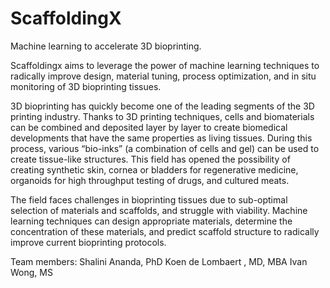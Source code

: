 # ScaffoldingX

Machine learning to accelerate 3D bioprinting.

Scaffoldingx aims to leverage the power of machine learning techniques to radically improve design, material tuning, process optimization, and in situ monitoring of 3D bioprinting tissues.

3D bioprinting has quickly become one of the leading segments of the 3D printing industry. Thanks to 3D printing techniques, cells and biomaterials can be combined and deposited layer by layer to create biomedical developments that have the same properties as living tissues. During this process, various “bio-inks” (a combination of cells and gel) can be used to create tissue-like structures. This field has opened the possibility of creating synthetic skin, cornea or bladders for regenerative medicine, organoids for high throughput testing of drugs, and cultured meats. 

The field faces challenges in bioprinting tissues due to sub-optimal selection of materials and scaffolds, and struggle with viability. Machine learning techniques can design appropriate materials, determine the concentration of these materials, and predict scaffold structure to radically improve current bioprinting protocols.

Team members:
Shalini Ananda, PhD
Koen de Lombaert , MD, MBA
Ivan Wong, MS
